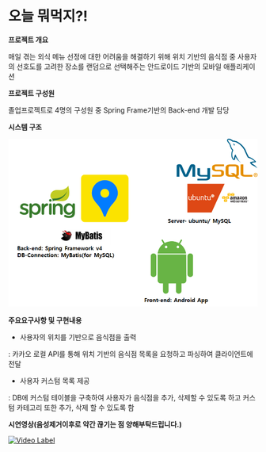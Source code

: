# 오늘 뭐먹지?!

**프로젝트 개요**

매일 겪는 외식 메뉴 선정에 대한 어려움을 해결하기 위해 위치 기반의 음식점 중 사용자의 선호도를 고려한 장소를 랜덤으로 선택해주는 안드로이드 기반의 모바일 애플리케이션 



**프로젝트 구성원**

졸업프로젝트로 4명의 구성원 중 Spring Frame기반의 Back-end 개발 담당



**시스템 구조**

![system-architecture](https://github.com/SeoJaeyeon/foodSelector/blob/master/img/system-architecture.png?raw=true)



**주요요구사항 및 구현내용**

- 사용자의 위치를 기반으로 음식점을 출력

: 카카오 로컬 API를 통해 위치 기반의 음식점 목록을 요청하고 파싱하여 클라이언트에 전달

- 사용자 커스텀 목록 제공

: DB에 커스텀 테이블을 구축하여 사용자가 음식점을 추가, 삭제할 수 있도록 하고 커스텀 카테고리 또한 추가, 삭제 할 수 있도록 함



**시연영상(음성제거이후로 약간 끊기는 점 양해부탁드립니다.)**

  [![Video Label](http://img.youtube.com/vi/uLR1RNqJ1Mw/0.jpg)](https://youtu.be/BYCYYtDsTN0)

